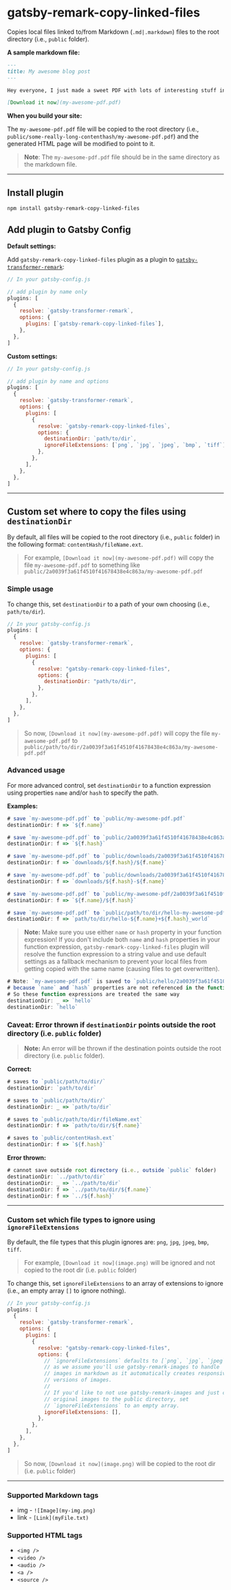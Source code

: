 # gatsby-remark-copy-linked-files

Copies local files linked to/from Markdown (`.md|.markdown`) files to the root directory (i.e., `public` folder).

**A sample markdown file:**

```markdown
---
title: My awesome blog post
---

Hey everyone, I just made a sweet PDF with lots of interesting stuff in it.

[Download it now](my-awesome-pdf.pdf)
```

**When you build your site:**

The `my-awesome-pdf.pdf` file will be copied to the root directory (i.e., `public/some-really-long-contenthash/my-awesome-pdf.pdf`) and the generated HTML page will be modified to point to it.

> **Note**: The `my-awesome-pdf.pdf` file should be in the same directory as the markdown file.

---

## Install plugin

`npm install gatsby-remark-copy-linked-files`

## Add plugin to Gatsby Config

**Default settings:**

Add `gatsby-remark-copy-linked-files` plugin as a plugin to [`gatsby-transformer-remark`](https://www.gatsbyjs.org/packages/gatsby-transformer-remark/):

```javascript
// In your gatsby-config.js

// add plugin by name only
plugins: [
  {
    resolve: `gatsby-transformer-remark`,
    options: {
      plugins: [`gatsby-remark-copy-linked-files`],
    },
  },
]
```

**Custom settings:**

```js
// In your gatsby-config.js

// add plugin by name and options
plugins: [
  {
    resolve: `gatsby-transformer-remark`,
    options: {
      plugins: [
        {
          resolve: `gatsby-remark-copy-linked-files`,
          options: {
            destinationDir: `path/to/dir`,
            ignoreFileExtensions: [`png`, `jpg`, `jpeg`, `bmp`, `tiff`],
          },
        },
      ],
    },
  },
]
```

---

## Custom set where to copy the files using `destinationDir`

By default, all files will be copied to the root directory (i.e., `public` folder) in the following format: `contentHash/fileName.ext`.

> For example, `[Download it now](my-awesome-pdf.pdf)` will copy the file `my-awesome-pdf.pdf` to something like `public/2a0039f3a61f4510f41678438e4c863a/my-awesome-pdf.pdf`

### Simple usage

To change this, set `destinationDir` to a path of your own choosing (i.e., `path/to/dir`).

```js
// In your gatsby-config.js
plugins: [
  {
    resolve: `gatsby-transformer-remark`,
    options: {
      plugins: [
        {
          resolve: "gatsby-remark-copy-linked-files",
          options: {
            destinationDir: "path/to/dir",
          },
        },
      ],
    },
  },
]
```

> So now, `[Download it now](my-awesome-pdf.pdf)` will copy the file `my-awesome-pdf.pdf` to `public/path/to/dir/2a0039f3a61f4510f41678438e4c863a/my-awesome-pdf.pdf`

### Advanced usage

For more advanced control, set `destinationDir` to a function expression using properties `name` and/or `hash` to specify the path.

**Examples:**

```js
# save `my-awesome-pdf.pdf` to `public/my-awesome-pdf.pdf`
destinationDir: f => `${f.name}`

# save `my-awesome-pdf.pdf` to `public/2a0039f3a61f4510f41678438e4c863a.pdf`
destinationDir: f => `${f.hash}`

# save `my-awesome-pdf.pdf` to `public/downloads/2a0039f3a61f4510f41678438e4c863a/my-awesome-pdf.pdf`
destinationDir: f => `downloads/${f.hash}/${f.name}`

# save `my-awesome-pdf.pdf` to `public/downloads/2a0039f3a61f4510f41678438e4c863a-my-awesome-pdf.pdf`
destinationDir: f => `downloads/${f.hash}-${f.name}`

# save `my-awesome-pdf.pdf` to `public/my-awesome-pdf/2a0039f3a61f4510f41678438e4c863a.pdf`
destinationDir: f => `${f.name}/${f.hash}`

# save `my-awesome-pdf.pdf` to `public/path/to/dir/hello-my-awesome-pdf+2a0039f3a61f4510f41678438e4c863a_world.pdf`
destinationDir: f => `path/to/dir/hello-${f.name}+${f.hash}_world`
```

> **Note:** Make sure you use either `name` or `hash` property in your function expression!
> If you don't include both `name` and `hash` properties in your function expression, `gatsby-remark-copy-linked-files` plugin will resolve the function expression to a string value and use default settings as a fallback mechanism to prevent your local files from getting copied with the same name (causing files to get overwritten).

```js
# Note: `my-awesome-pdf.pdf` is saved to `public/hello/2a0039f3a61f4510f41678438e4c863a/my-awesome-pdf.pdf`
# because `name` and `hash` properties are not referenced in the function expression.
# So these function expressions are treated the same way
destinationDir: _ => `hello`
destinationDir: `hello`
```

### Caveat: Error thrown if `destinationDir` points outside the root directory (i.e. `public` folder)

> **Note:** An error will be thrown if the destination points outside the root directory (i.e. `public` folder).

**Correct:**

```js
# saves to `public/path/to/dir/`
destinationDir: `path/to/dir`

# saves to `public/path/to/dir/`
destinationDir: _ => `path/to/dir`

# saves to `public/path/to/dir/fileName.ext`
destinationDir: f => `path/to/dir/${f.name}`

# saves to `public/contentHash.ext`
destinationDir: f => `${f.hash}`
```

**Error thrown:**

```js
# cannot save outside root directory (i.e., outside `public` folder)
destinationDir: `../path/to/dir`
destinationDir: _ => `../path/to/dir`
destinationDir: f => `../path/to/dir/${f.name}`
destinationDir: f => `../${f.hash}`
```

---

### Custom set which file types to ignore using `ignoreFileExtensions`

By default, the file types that this plugin ignores are: `png`, `jpg`, `jpeg`, `bmp`, `tiff`.

> For example, `[Download it now](image.png)` will be ignored and not copied to the root dir (i.e. `public` folder)

To change this, set `ignoreFileExtensions` to an array of extensions to ignore (i.e., an empty array `[]` to ignore nothing).

```javascript
// In your gatsby-config.js
plugins: [
  {
    resolve: `gatsby-transformer-remark`,
    options: {
      plugins: [
        {
          resolve: "gatsby-remark-copy-linked-files",
          options: {
            // `ignoreFileExtensions` defaults to [`png`, `jpg`, `jpeg`, `bmp`, `tiff`]
            // as we assume you'll use gatsby-remark-images to handle
            // images in markdown as it automatically creates responsive
            // versions of images.
            //
            // If you'd like to not use gatsby-remark-images and just copy your
            // original images to the public directory, set
            // `ignoreFileExtensions` to an empty array.
            ignoreFileExtensions: [],
          },
        },
      ],
    },
  },
]
```

> So now, `[Download it now](image.png)` will be copied to the root dir (i.e. `public` folder)

---

### Supported Markdown tags

- img - `![Image](my-img.png)`
- link - `[Link](myFile.txt)`

### Supported HTML tags

- `<img />`
- `<video />`
- `<audio />`
- `<a />`
- `<source />`
